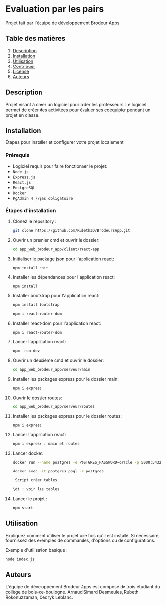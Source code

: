 # Evaluation par les pairs

Projet fait par l'équipe de développement Brodeur Apps

## Table des matières

1. [Description](#description)
2. [Installation](#installation)
3. [Utilisation](#utilisation)
4. [Contribuer](#contribuer)
5. [License](#license)
6. [Auteurs](#auteurs)

## Description

Projet visant à créer un logiciel pour aider les professeurs. Le logiciel permet de créer des activitées pour évaluer ses coéquipier pendant un projet en classe.

## Installation

Étapes pour installer et configurer votre projet localement.

### Prérequis

- Logiciel requis pour faire fonctionner le projet:
- `Node.js`
- `Express.js`
- `React.js`
- `PostgreSQL`
- `Docker`
- `PgAdmin 4 //pas obligatoire`

### Étapes d'installation

1. Clonez le repository :

   ```bash
   git clone https://github.com/Rubeth3D/BrodeursApp.git
   ```

2. Ouvrir un premier cmd et ouvrir le dossier:

   ```bash
   cd app_web_brodeur_app/client/react-app
   ```

3. Initialiser le package json pour l'application react:

   ```bash
   npm install init
   ```

4. Installer les dépendances pour l'application react:

   ```bash
   npm install
   ```

5. Installer bootstrap pour l'application react:

   ```bash
   npm install bootstrap

   npm i react-router-dom
   ```

6. Installer react-dom pour l'application react:

   ```bash
   npm i react-router-dom
   ```

7. Lancer l'application react:

   ```bash
   npm  run dev
   ```

8. Ouvrir un deuxième cmd et ouvrir le dossier:

   ```bash
   cd app_web_brodeur_app/serveur/main
   ```

9. Installer les packages express pour le dossier main:

   ```bash
   npm i express
   ```

10. Ouvrir le dossier routes:

    ```bash
    cd app_web_brodeur_app/serveur/routes
    ```

11. Installer les packages express pour le dossier routes:

    ```bash
    npm i express
    ```

12. Lancer l'application react:

    ```bash
    npm i express : main et routes
    ```

13. Lancer docker:

    ```bash
    docker run --name postgres -e POSTGRES_PASSWORD=oracle -p 5000:5432 -d postgres

    docker exec -it postgres psql -U postgres

     Script créer tables

    \dt : voir les tables


    ```

14. Lancer le projet :
    ```bash
    npm start
    ```

## Utilisation

Expliquez comment utiliser le projet une fois qu'il est installé. Si nécessaire, fournissez des exemples de commandes, d'options ou de configurations.

Exemple d'utilisation basique :

```bash
node index.js

```

## Auteurs

L'équipe de développement Brodeur Apps est composé de trois étudiant du collège de bois-de-boulogne.
Arnaud Simard Desmeules, Rubeth Rokonuzzaman, Cedryk Leblanc.
